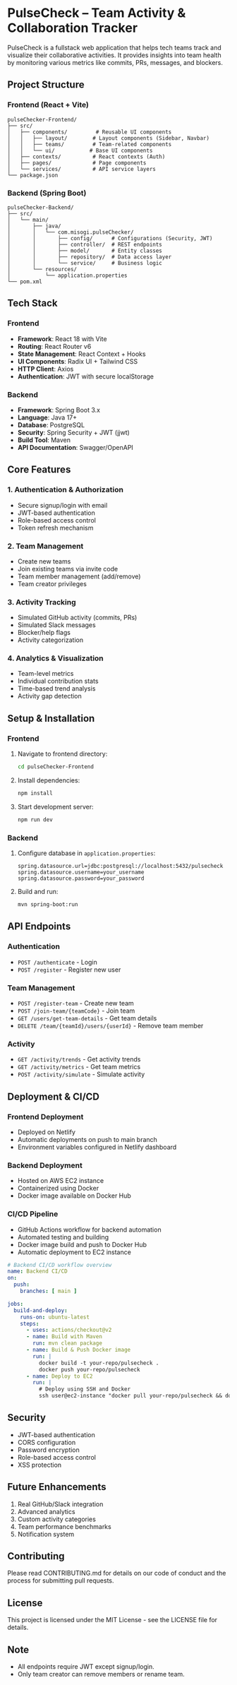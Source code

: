 # PulseCheck – Team Activity & Collaboration Tracker

PulseCheck is a fullstack web application that helps tech teams track and visualize their collaborative activities. It provides insights into team health by monitoring various metrics like commits, PRs, messages, and blockers.

## Project Structure

### Frontend (React + Vite)
```
pulseChecker-Frontend/
├── src/
│   ├── components/         # Reusable UI components
│   │   ├── layout/        # Layout components (Sidebar, Navbar)
│   │   ├── teams/         # Team-related components
│   │   └── ui/           # Base UI components
│   ├── contexts/          # React contexts (Auth)
│   ├── pages/             # Page components
│   └── services/          # API service layers
└── package.json
```

### Backend (Spring Boot)
```
pulseChecker-Backend/
├── src/
│   └── main/
│       ├── java/
│       │   └── com.misogi.pulseChecker/
│       │       ├── config/      # Configurations (Security, JWT)
│       │       ├── controller/  # REST endpoints
│       │       ├── model/       # Entity classes
│       │       ├── repository/  # Data access layer
│       │       └── service/     # Business logic
│       └── resources/
│           └── application.properties
└── pom.xml
```

## Tech Stack

### Frontend
- **Framework**: React 18 with Vite
- **Routing**: React Router v6
- **State Management**: React Context + Hooks
- **UI Components**: Radix UI + Tailwind CSS
- **HTTP Client**: Axios
- **Authentication**: JWT with secure localStorage

### Backend
- **Framework**: Spring Boot 3.x
- **Language**: Java 17+
- **Database**: PostgreSQL
- **Security**: Spring Security + JWT (jjwt)
- **Build Tool**: Maven
- **API Documentation**: Swagger/OpenAPI

## Core Features

### 1. Authentication & Authorization
- Secure signup/login with email
- JWT-based authentication
- Role-based access control
- Token refresh mechanism

### 2. Team Management
- Create new teams
- Join existing teams via invite code
- Team member management (add/remove)
- Team creator privileges

### 3. Activity Tracking
- Simulated GitHub activity (commits, PRs)
- Simulated Slack messages
- Blocker/help flags
- Activity categorization

### 4. Analytics & Visualization
- Team-level metrics
- Individual contribution stats
- Time-based trend analysis
- Activity gap detection

## Setup & Installation

### Frontend
1. Navigate to frontend directory:
   ```bash
   cd pulseChecker-Frontend
   ```
2. Install dependencies:
   ```bash
   npm install
   ```
3. Start development server:
   ```bash
   npm run dev
   ```

### Backend
1. Configure database in `application.properties`:
   ```properties
   spring.datasource.url=jdbc:postgresql://localhost:5432/pulsecheck
   spring.datasource.username=your_username
   spring.datasource.password=your_password
   ```

2. Build and run:
   ```bash
   mvn spring-boot:run
   ```

## API Endpoints

### Authentication
- `POST /authenticate` - Login
- `POST /register` - Register new user

### Team Management
- `POST /register-team` - Create new team
- `POST /join-team/{teamCode}` - Join team
- `GET /users/get-team-details` - Get team details
- `DELETE /team/{teamId}/users/{userId}` - Remove team member

### Activity
- `GET /activity/trends` - Get activity trends
- `GET /activity/metrics` - Get team metrics
- `POST /activity/simulate` - Simulate activity

## Deployment & CI/CD

### Frontend Deployment
- Deployed on Netlify
- Automatic deployments on push to main branch
- Environment variables configured in Netlify dashboard

### Backend Deployment
- Hosted on AWS EC2 instance
- Containerized using Docker
- Docker image available on Docker Hub

### CI/CD Pipeline
- GitHub Actions workflow for backend automation
- Automated testing and building
- Docker image build and push to Docker Hub
- Automatic deployment to EC2 instance

```yaml
# Backend CI/CD workflow overview
name: Backend CI/CD
on:
  push:
    branches: [ main ]

jobs:
  build-and-deploy:
    runs-on: ubuntu-latest
    steps:
      - uses: actions/checkout@v2
      - name: Build with Maven
        run: mvn clean package
      - name: Build & Push Docker image
        run: |
          docker build -t your-repo/pulsecheck .
          docker push your-repo/pulsecheck
      - name: Deploy to EC2
        run: |
          # Deploy using SSH and Docker
          ssh user@ec2-instance "docker pull your-repo/pulsecheck && docker-compose up -d"
```

## Security

- JWT-based authentication
- CORS configuration
- Password encryption
- Role-based access control
- XSS protection

## Future Enhancements

1. Real GitHub/Slack integration
2. Advanced analytics
3. Custom activity categories
4. Team performance benchmarks
5. Notification system

## Contributing

Please read CONTRIBUTING.md for details on our code of conduct and the process for submitting pull requests.

## License

This project is licensed under the MIT License - see the LICENSE file for details.

## Note
- All endpoints require JWT except signup/login.
- Only team creator can remove members or rename team.
